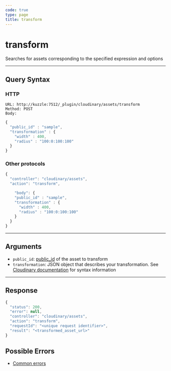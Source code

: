 ```yaml
--- 
code: true
type: page
title: transform
--- 
```


# transform

Searches for assets corresponding to the specified expression and options

--- 

## Query Syntax 

### HTTP 

```http
URL: http://kuzzle:7512/_plugin/cloudinary/assets/transform
Method: POST
Body:
```
```js
{
  "public_id" : "sample", 
  "transformation" : {
    "width" : 400,
    "radius" : "100:0:100:100"
  }
}
```

### Other protocols 

```js
{
  "controller": "cloudinary/assets",
  "action": "transform",

	"body": {
    "public_id" : "sample", 
    "transformation" : {
      "width" : 400,
      "radius" : "100:0:100:100"
    }
  }
}
```
---

## Arguments 

- `public_id`: [public_id](https://cloudinary.com/documentation/upload_images#public_id_the_image_identifier) of the asset to transform
- `transformation`: JSON object that describes your transformation. See [Cloudinary documentation](https://cloudinary.com/documentation/image_transformation_reference) for syntax information

---

## Response 

```js
{
  "status": 200,
  "error": null,
  "controller": "cloudinary/assets",
  "action": "transform",
  "requestId": "<unique request identifier>",
  "result": "<transformed_asset_url>"
}
```

## Possible Errors 

- [Common errors](/core/1/api/essentials/errors#common-errors)
